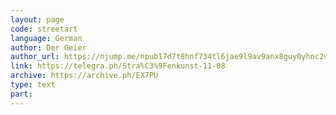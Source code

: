 ```yaml
---
layout: page
code: streetart
language: German
author: Der Geier
author_url: https://njump.me/npub17d7t8hnf734tl6jae9l9av9anx8guy0yhnc2vd9w22vgcvrazs8qjtsnpu
link: https://telegra.ph/Stra%C3%9Fenkunst-11-08
archive: https://archive.ph/EX7PU
type: text
part: 
---
```

